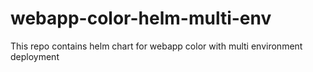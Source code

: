 # webapp-color-helm-multi-env
This repo contains helm chart for webapp color with multi environment deployment
